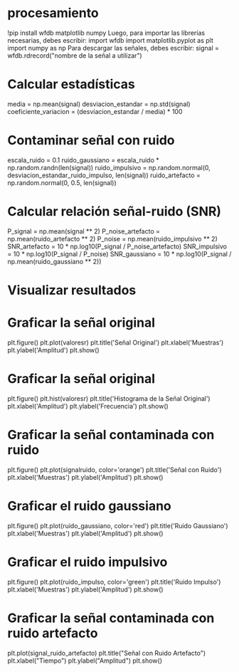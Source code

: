 # procesamiento
!pip install wfdb matplotlib numpy
Luego, para importar las librerías necesarias, debes escribir:
import wfdb
import matplotlib.pyplot as plt
import numpy as np
Para descargar las señales, debes escribir:
signal = wfdb.rdrecord("nombre de la señal a utilizar")
# Calcular estadísticas
media = np.mean(signal)
desviacion_estandar = np.std(signal)
coeficiente_variacion = (desviacion_estandar / media) * 100

# Contaminar señal con ruido
escala_ruido = 0.1
ruido_gaussiano = escala_ruido * np.random.randn(len(signal))
ruido_impulsivo = np.random.normal(0, desviacion_estandar_ruido_impulso, len(signal))
ruido_artefacto = np.random.normal(0, 0.5, len(signal))

# Calcular relación señal-ruido (SNR)
P_signal = np.mean(signal ** 2)
P_noise_artefacto = np.mean(ruido_artefacto ** 2)
P_noise = np.mean(ruido_impulsivo ** 2)
SNR_artefacto = 10 * np.log10(P_signal / P_noise_artefacto)
SNR_impulsivo = 10 * np.log10(P_signal / P_noise)
SNR_gaussiano = 10 * np.log10(P_signal / np.mean(ruido_gaussiano ** 2))

# Visualizar resultados
# Graficar la señal original
plt.figure()
plt.plot(valoresr)
plt.title('Señal Original')
plt.xlabel('Muestras')
plt.ylabel('Amplitud')
plt.show()

# Graficar la señal original
plt.figure()
plt.hist(valoresr)
plt.title('Histograma de la Señal Original')
plt.xlabel('Amplitud')
plt.ylabel('Frecuencia')
plt.show()

# Graficar la señal contaminada con ruido
plt.figure()
plt.plot(signalruido, color='orange')
plt.title('Señal con Ruido')
plt.xlabel('Muestras')
plt.ylabel('Amplitud')
plt.show()

# Graficar el ruido gaussiano
plt.figure()
plt.plot(ruido_gaussiano, color='red')
plt.title('Ruido Gaussiano')
plt.xlabel('Muestras')
plt.ylabel('Amplitud')
plt.show()

# Graficar el ruido impulsivo
plt.figure()
plt.plot(ruido_impulso, color='green')
plt.title('Ruido Impulso')
plt.xlabel('Muestras')
plt.ylabel('Amplitud')
plt.show()

# Graficar la señal contaminada con ruido artefacto
plt.plot(signal_ruido_artefacto)
plt.title("Señal con Ruido Artefacto")
plt.xlabel("Tiempo")
plt.ylabel("Amplitud")
plt.show()


